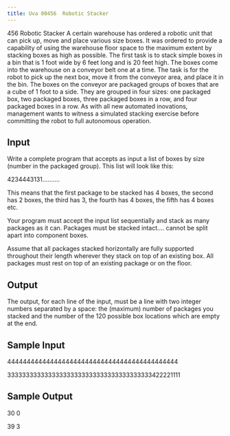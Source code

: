 ```yaml
---
title: Uva 00456  Robotic Stacker
---
```


456 Robotic Stacker
A certain warehouse has ordered a robotic unit that can pick up, move and place various size boxes.
It was ordered to provide a capability of using the warehouse floor space to the maximum extent by
stacking boxes as high as possible. The first task is to stack simple boxes in a bin that is 1 foot wide by
6 feet long and is 20 feet high. The boxes come into the warehouse on a conveyor belt one at a time.
The task is for the robot to pick up the next box, move it from the conveyor area, and place it in the
bin. The boxes on the conveyor are packaged groups of boxes that are a cube of 1 foot to a side. They
are grouped in four sizes: one packaged box, two packaged boxes, three packaged boxes in a row, and
four packaged boxes in a row. As with all new automated inovations, management wants to witness a
simulated stacking exercise before committing the robot to full autonomous operation.

## Input
Write a complete program that accepts as input a list of boxes by size (number in the packaged group).
This list will look like this:

4234443131..........

This means that the first package to be stacked has 4 boxes, the second has 2 boxes, the third has
3, the fourth has 4 boxes, the fifth has 4 boxes etc.

Your program must accept the input list sequentially and stack as many packages as it can. Packages
must be stacked intact.... cannot be split apart into component boxes.

Assume that all packages stacked horizontally are fully supported throughout their length wherever
they stack on top of an existing box. All packages must rest on top of an existing package or on the
floor.

## Output
The output, for each line of the input, must be a line with two integer numbers separated by a space:
the (maximum) number of packages you stacked and the number of the 120 possible box locations
which are empty at the end.

## Sample Input
<p>44444444444444444444444444444444444444444444</p><p>333333333333333333333333333333333333333422221111</p><p></p>

## Sample Output
<p>30 0</p><p>39 3</p>